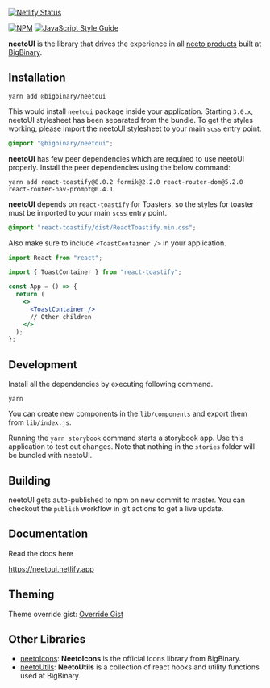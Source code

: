 [![Netlify Status](https://api.netlify.com/api/v1/badges/1026fc08-b879-4046-a480-cb6a29055fe0/deploy-status)](https://app.netlify.com/sites/adoring-mayer-6eabd9/deploys)

[![NPM](https://img.shields.io/npm/v/@bigbinary/neetoui.svg)](https://www.npmjs.com/package/@bigbinary/neetoui) [![JavaScript Style Guide](https://img.shields.io/badge/code_style-standard-brightgreen.svg)](https://standardjs.com)

**neetoUI** is the library that drives the experience in all [neeto products](https://neeto.com/) built at [BigBinary](https://www.bigbinary.com).

## Installation

```
yarn add @bigbinary/neetoui
```

This would install `neetoui` package inside your application.
Starting `3.0.x`, neetoUI stylesheet has been separated from the bundle. To get the styles working, please import the neetoUI stylesheet to your main `scss` entry point.

```scss
@import "@bigbinary/neetoui";
```

**neetoUI** has few peer dependencies which are required to use neetoUI properly. Install the peer dependencies using the below command:

```
yarn add react-toastify@8.0.2 formik@2.2.0 react-router-dom@5.2.0 react-router-nav-prompt@0.4.1
```

**neetoUI** depends on `react-toastify` for Toasters, so the styles for toaster must be imported to your main `scss` entry point.

```scss
@import "react-toastify/dist/ReactToastify.min.css";
```

Also make sure to include `<ToastContainer />` in your application.

```jsx
import React from "react";

import { ToastContainer } from "react-toastify";

const App = () => {
  return (
    <>
      <ToastContainer />
      // Other children
    </>
  );
};
```

## Development

Install all the dependencies by executing following command.

```
yarn
```

You can create new components in the `lib/components` and export them from `lib/index.js`.

Running the `yarn storybook` command starts a storybook app. Use this application to test out changes. Note that nothing in the `stories` folder will be bundled with neetoUI.

## Building

neetoUI gets auto-published to npm on new commit to master. You can checkout the `publish` workflow in git actions to get a live update.

## Documentation

Read the docs here

https://neetoui.netlify.app

## Theming

Theme override gist: [Override Gist](https://gist.github.com/goutham-subramanyam/d0619f8d089b10e7474a32478110ea0f)

## Other Libraries

- [neetoIcons](https://github.com/bigbinary/neeto-icons): **NeetoIcons** is the official icons library from BigBinary.
- [neetoUtils](https://github.com/bigbinary/neeto-utils): **NeetoUtils** is a collection of react hooks and utility functions used at BigBinary.
